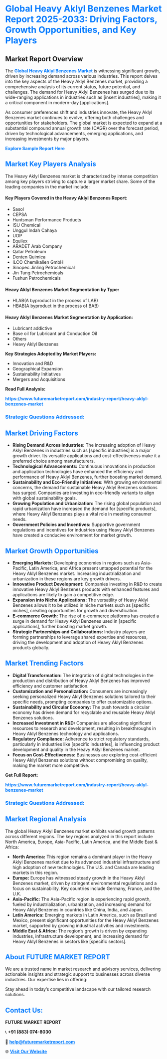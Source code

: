 <h1 style="color: #007BFF;">Global Heavy Aklyl Benzenes Market Report 2025-2033: Driving Factors, Growth Opportunities, and Key Players</h1>

<section id="overview">
<h2>Market Report Overview</h2>
<p>The <a href="https://www.futuremarketreport.com/industry-report/heavy-aklyl-benzenes-market" style="color: #007BFF; text-decoration: none;"><strong>Global Heavy Aklyl Benzenes Market</strong></a> is witnessing significant growth, driven by increasing demand across various industries. This report delves into the key aspects of the Heavy Aklyl Benzenes market, providing a comprehensive analysis of its current status, future potential, and challenges. The demand for Heavy Aklyl Benzenes has surged due to its wide-ranging applications in industries such as [insert industries], making it a critical component in modern-day [applications].</p>
<p>As consumer preferences shift and industries innovate, the Heavy Aklyl Benzenes market continues to evolve, offering both challenges and opportunities for stakeholders. The global market is expected to expand at a substantial compound annual growth rate (CAGR) over the forecast period, driven by technological advancements, emerging applications, and increasing investments by major players.</p>
</section>

<section id="overview">
<p><a href="https://www.futuremarketreport.com/request-sample/reportId=111978" style="color: #007BFF; text-decoration: none;"><strong>Explore Sample Report Here</strong></a></p>
</section>

<section id="key-players">
<h2 style="color: #007BFF;">Market Key Players Analysis</h2>
<p>The Heavy Aklyl Benzenes market is characterized by intense competition among key players striving to capture a larger market share. Some of the leading companies in the market include:</p>
<h4>Key Players Covered in the Heavy Aklyl Benzenes Report:</h4>
<ul><li>Sasol</li><li>CEPSA</li><li>Huntsman Performance Products</li><li>ISU Chemical</li><li>Unggul Indah Cahaya</li><li>UOP</li><li>Equilex</li><li>ARADET Arab Company</li><li>Qatar Petroleum</li><li>Denten Quimica</li><li>ILCO Chemikalien GmbH</li><li>Sinopec Jinling Petrochemical</li><li>Jin Tung Petrochemicals</li><li>Fushun Petrochemicals</li></ul>
<h4>Heavy Aklyl Benzenes Market Segmentation by Type:</h4>
<ul><li>HLAB(A byproduct in the process of LAB)</li><li>HBAB(A byproduct in the process of BAB)</li></ul>

<h4>Heavy Aklyl Benzenes Market Segmentation by Application:</h4>
<ul><li>Lubricant addictive</li><li>Base oil for Lubricant and Conduction Oil</li><li>Others</li><li>Heavy Aklyl Benzenes</li></ul>
<p><strong>Key Strategies Adopted by Market Players:</strong></p>
<ul>
<li>Innovation and R&D</li>
<li>Geographical Expansion</li>
<li>Sustainability Initiatives</li>
<li>Mergers and Acquisitions</li>
</ul>
</section>

<section>
<p><strong>Read Full Analysis: </strong></p><a href="https://www.futuremarketreport.com/industry-report/heavy-aklyl-benzenes-market" style="color: #007BFF; text-decoration: none;"><strong>https://www.futuremarketreport.com/industry-report/heavy-aklyl-benzenes-market</strong></a>
<h3 style="color: #007BFF;">Strategic Questions Addressed:</h3>
</section>

<section id="driving-factors">
<h2 style="color: #007BFF;">Market Driving Factors</h2>
<ul>
<li><strong>Rising Demand Across Industries:</strong> The increasing adoption of Heavy Aklyl Benzenes in industries such as [specific industries] is a major growth driver. Its versatile applications and cost-effectiveness make it a preferred choice among manufacturers.</li>
<li><strong>Technological Advancements:</strong> Continuous innovations in production and application technologies have enhanced the efficiency and performance of Heavy Aklyl Benzenes, further boosting market demand.</li>
<li><strong>Sustainability and Eco-Friendly Initiatives:</strong> With growing environmental concerns, the demand for sustainable Heavy Aklyl Benzenes solutions has surged. Companies are investing in eco-friendly variants to align with global sustainability goals.</li>
<li><strong>Growing Population and Urbanization:</strong> The rising global population and rapid urbanization have increased the demand for [specific products], where Heavy Aklyl Benzenes plays a vital role in meeting consumer needs.</li>
<li><strong>Government Policies and Incentives:</strong> Supportive government regulations and incentives for industries using Heavy Aklyl Benzenes have created a conducive environment for market growth.</li>
</ul>
</section>

<section id="growth-opportunities">
<h2 style="color: #007BFF;">Market Growth Opportunities</h2>
<ul>
<li><strong>Emerging Markets:</strong> Developing economies in regions such as Asia-Pacific, Latin America, and Africa present untapped potential for the Heavy Aklyl Benzenes market. Increasing industrialization and urbanization in these regions are key growth drivers.</li>
<li><strong>Innovative Product Development:</strong> Companies investing in R&D to create innovative Heavy Aklyl Benzenes products with enhanced features and applications are likely to gain a competitive edge.</li>
<li><strong>Expansion into Niche Applications:</strong> The versatility of Heavy Aklyl Benzenes allows it to be utilized in niche markets such as [specific niches], creating opportunities for growth and diversification.</li>
<li><strong>E-commerce Growth:</strong> The rise of e-commerce platforms has created a surge in demand for Heavy Aklyl Benzenes used in [specific applications], further boosting market growth.</li>
<li><strong>Strategic Partnerships and Collaborations:</strong> Industry players are forming partnerships to leverage shared expertise and resources, driving the development and adoption of Heavy Aklyl Benzenes products globally.</li>
</ul>
</section>

<section id="trending-factors">
<h2 style="color: #007BFF;">Market Trending Factors</h2>
<ul>
<li><strong>Digital Transformation:</strong> The integration of digital technologies in the production and distribution of Heavy Aklyl Benzenes has improved efficiency and customer satisfaction.</li>
<li><strong>Customization and Personalization:</strong> Consumers are increasingly seeking personalized Heavy Aklyl Benzenes solutions tailored to their specific needs, prompting companies to offer customizable options.</li>
<li><strong>Sustainability and Circular Economy:</strong> The push towards a circular economy has driven demand for recyclable and reusable Heavy Aklyl Benzenes solutions.</li>
<li><strong>Increased Investment in R&D:</strong> Companies are allocating significant resources to research and development, resulting in breakthroughs in Heavy Aklyl Benzenes technology and applications.</li>
<li><strong>Regulatory Compliance:</strong> Adherence to strict regulatory standards, particularly in industries like [specific industries], is influencing product development and quality in the Heavy Aklyl Benzenes market.</li>
<li><strong>Focus on Cost-Effectiveness:</strong> Businesses are exploring cost-efficient Heavy Aklyl Benzenes solutions without compromising on quality, making the market more competitive.</li>
</ul>
</section>

<section>
<p><strong>Get Full Report: </strong></p><a href="https://www.futuremarketreport.com/industry-report/heavy-aklyl-benzenes-market" style="color: #007BFF; text-decoration: none;"><strong>https://www.futuremarketreport.com/industry-report/heavy-aklyl-benzenes-market</strong></a>
<h3 style="color: #007BFF;">Strategic Questions Addressed:</h3>
</section>


<section id="regional-analysis">
<h2 style="color: #007BFF;">Market Regional Analysis</h2>
<p>The global Heavy Aklyl Benzenes market exhibits varied growth patterns across different regions. The key regions analyzed in this report include North America, Europe, Asia-Pacific, Latin America, and the Middle East & Africa:</p>
<ul>
<li><strong>North America:</strong> This region remains a dominant player in the Heavy Aklyl Benzenes market due to its advanced industrial infrastructure and high adoption of new technologies. The U.S. and Canada are leading markets in this region.</li>
<li><strong>Europe:</strong> Europe has witnessed steady growth in the Heavy Aklyl Benzenes market, driven by stringent environmental regulations and a focus on sustainability. Key countries include Germany, France, and the U.K.</li>
<li><strong>Asia-Pacific:</strong> The Asia-Pacific region is experiencing rapid growth, fueled by industrialization, urbanization, and increasing demand for Heavy Aklyl Benzenes in countries like China, India, and Japan.</li>
<li><strong>Latin America:</strong> Emerging markets in Latin America, such as Brazil and Mexico, present significant opportunities for the Heavy Aklyl Benzenes market, supported by growing industrial activities and investments.</li>
<li><strong>Middle East & Africa:</strong> The region’s growth is driven by expanding industries, infrastructure development, and increasing demand for Heavy Aklyl Benzenes in sectors like [specific sectors].</li>
</ul>
</section>

<footer>
<h2 style="color: #007BFF;">About FUTURE MARKET REPORT</h2>
<p>We are a trusted name in market research and advisory services, delivering actionable insights and strategic support to businesses across diverse industries. Our expertise lies in offering:</p>

<p>Stay ahead in today’s competitive landscape with our tailored research solutions.</p>

<h2 style="color: #007BFF;">Contact Us:</h2>
<p><strong>FUTURE MARKET REPORT</strong></p>
<p>📞 <strong>+91 (883) 074-8030</strong></p>
<p>📧 <strong><a href="mailto:help@futuremarketreport.com" style="color: #007BFF;">help@futuremarketreport.com</a></strong></p>
<p>🌐 <strong><a href="https://www.futuremarketreport.com/" style="color: #007BFF;">Visit Our Website</a></strong></p>
</footer>